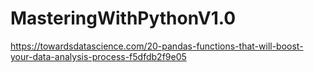 # MasteringWithPythonV1.0
https://towardsdatascience.com/20-pandas-functions-that-will-boost-your-data-analysis-process-f5dfdb2f9e05
